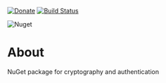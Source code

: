 [![Donate](https://img.shields.io/badge/-%E2%99%A5%20Donate-%23ff69b4)](https://hmlendea.go.ro/fund.html) [![Build Status](https://github.com/hmlendea/nucisecurity/actions/workflows/dotnet.yml/badge.svg)](https://github.com/hmlendea/nucisecurity/actions/workflows/dotnet.yml)

![Nuget](https://img.shields.io/nuget/v/NuciSecurity.HMAC.svg?label=NuciSecurity.HMAC)

# About

NuGet package for cryptography and authentication
